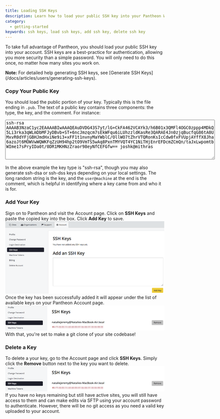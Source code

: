 ```yaml
---
title: Loading SSH Keys
description: Learn how to load your public SSH key into your Pantheon Website Management Platform account.
category:
  - getting-started
keywords: ssh keys, load ssh keys, add ssh key, delete ssh key
---
```

To take full advantage of Pantheon, you should load your public SSH key into your account. SSH keys are a best-practice for authentication, allowing you more security than a simple password. You will only need to do this once, no matter how many sites you work on.

<div class="alert alert-info" role="alert"> <strong> Note:</strong> For detailed help generating SSH keys, see [Generate SSH Keys](/docs/articles/users/generating-ssh-keys).</div>


### Copy Your Public Key
You should load the public portion of your key. Typically this is the file ending in `.pub`. The text of a public key contains three components: the type, the key, and the comment. For instance:

<textarea cols="80" readonly rows='8"' style="font-family: monospace">ssh-rsa AAAAB3NzaC1yc2EAAAABIwAAAQEAuDVDG43S7yt/lG+CkFA462VCAYk3/h6B01x3QMFl4OGC0zppp4MDkQ5Li3rka3qWLmDbMFJyDBvb+ST+6ncJmzqcm7sEkWFqu6iLUhzzldKasRe3QARAE4Jn0zjqBucfqG86tA0UMxvR0dYFjGBHJmdHxiNe9i3+xFF1t1nvnyMaYWblC/OllWO7tZhrVTQRonKsIcCdw0fxFVUpjAYffX8Jha6azoJt6MOWVwWQWKFqZzUH94hp2tO9VmTS5wAq8PxnTMYVQT4YC1NiTHjEnrEFDcmZCmQn/taJxLwpomtbWIme17sPryIDa0t/0DR1MKHNzZraor98eyNfCEFGfw== joshk@mithras</textarea>

In the above example the key type is "ssh-rsa", though you may also generate ssh-dsa or ssh-dss keys depending on your local settings. The long random string is the key, and the `user@machine` at the end is the comment, which is helpful in identifying where a key came from and who it is for.

### Add Your Key

Sign on to Pantheon and visit the Account page. Click on **SSH Keys** and paste the copied key into the box. Click **Add Key** to save.
![Adding SSH Keys](/source/docs/assets/images/add-ssh-key-dashboard.png)
Once the key has been successfully added it will appear under the list of available keys on your Pantheon Account page.
![Show SSH Keys](/source/docs/assets/images/remove-ssh-key.png)
With that, you're set to make a git clone of your site codebase!

### Delete a Key
To delete a your key, go to the Account page and click **SSH Keys**. Simply click the **Remove** button next to the key you want to delete.
![Delete SSH Key](/source/docs/assets/images/remove-ssh-key.png)
If you have no keys remaining but still have active sites, you will still have access to them and can make edits via SFTP using your account password to authenticate. However, there will be no git access as you need a valid key uploaded to your account.
